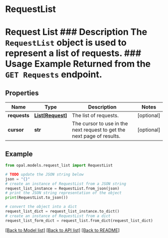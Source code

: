 # RequestList

# Request List ### Description The `RequestList` object is used to represent a list of requests.  ### Usage Example Returned from the `GET Requests` endpoint.

## Properties

Name | Type | Description | Notes
------------ | ------------- | ------------- | -------------
**requests** | [**List[Request]**](Request.md) | The list of requests. | [optional] 
**cursor** | **str** | The cursor to use in the next request to get the next page of results. | [optional] 

## Example

```python
from opal.models.request_list import RequestList

# TODO update the JSON string below
json = "{}"
# create an instance of RequestList from a JSON string
request_list_instance = RequestList.from_json(json)
# print the JSON string representation of the object
print(RequestList.to_json())

# convert the object into a dict
request_list_dict = request_list_instance.to_dict()
# create an instance of RequestList from a dict
request_list_form_dict = request_list.from_dict(request_list_dict)
```
[[Back to Model list]](../README.md#documentation-for-models) [[Back to API list]](../README.md#documentation-for-api-endpoints) [[Back to README]](../README.md)


